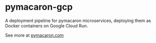 # pymacaron-gcp

A deployment pipeline for pymacaron microservices, deploying them as Docker
containers on Google Cloud Run.

See more at [pymacaron.com](http://pymacaron.com/gcp.html)
